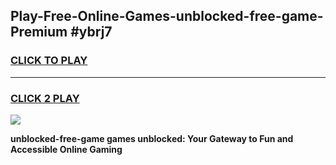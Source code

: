 
## Play-Free-Online-Games-unblocked-free-game-Premium #ybrj7
<h3>
<a href="https://premium.freeplayer.one?title=unblocked-free-game&ref=8M">CLICK TO PLAY</a></h3>
<hr>

<h3>
<a href="https://premium.freeplayer.one?title=unblocked-free-game&ref=8M">CLICK 2 PLAY</a>
  
</h3>

<a href="https://premium.freeplayer.one?title=unblocked-free-game&ref=8M"><img src="https://clearcache.store/games.png"></a>


**unblocked-free-game games unblocked: Your Gateway to Fun and Accessible Online Gaming**
